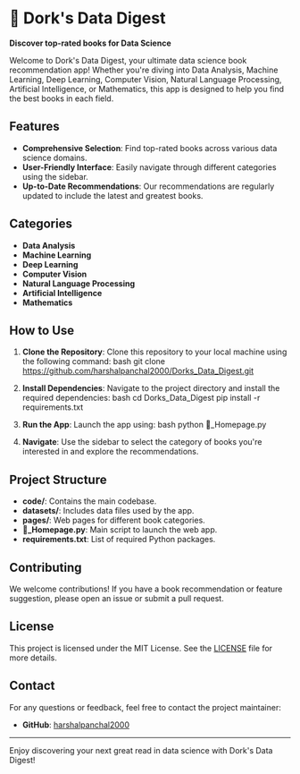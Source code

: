 # 📖 Dork's Data Digest

**Discover top-rated books for Data Science**

Welcome to Dork's Data Digest, your ultimate data science book recommendation app! Whether you're diving into Data Analysis, Machine Learning, Deep Learning, Computer Vision, Natural Language Processing, Artificial Intelligence, or Mathematics, this app is designed to help you find the best books in each field.

## Features

- **Comprehensive Selection**: Find top-rated books across various data science domains.
- **User-Friendly Interface**: Easily navigate through different categories using the sidebar.
- **Up-to-Date Recommendations**: Our recommendations are regularly updated to include the latest and greatest books.

## Categories

- **Data Analysis**
- **Machine Learning**
- **Deep Learning**
- **Computer Vision**
- **Natural Language Processing**
- **Artificial Intelligence**
- **Mathematics**

## How to Use

1. **Clone the Repository**: Clone this repository to your local machine using the following command:
   bash
   git clone https://github.com/harshalpanchal2000/Dorks_Data_Digest.git
   

2. **Install Dependencies**: Navigate to the project directory and install the required dependencies:
   bash
   cd Dorks_Data_Digest
   pip install -r requirements.txt
   

3. **Run the App**: Launch the app using:
   bash
   python 📖_Homepage.py
   

4. **Navigate**: Use the sidebar to select the category of books you're interested in and explore the recommendations.

## Project Structure

- **code/**: Contains the main codebase.
- **datasets/**: Includes data files used by the app.
- **pages/**: Web pages for different book categories.
- **📖_Homepage.py**: Main script to launch the web app.
- **requirements.txt**: List of required Python packages.

## Contributing

We welcome contributions! If you have a book recommendation or feature suggestion, please open an issue or submit a pull request.

## License

This project is licensed under the MIT License. See the [LICENSE](LICENSE) file for more details.

## Contact

For any questions or feedback, feel free to contact the project maintainer:

- **GitHub**: [harshalpanchal2000](https://github.com/harshalpanchal2000)

---

Enjoy discovering your next great read in data science with Dork's Data Digest!


